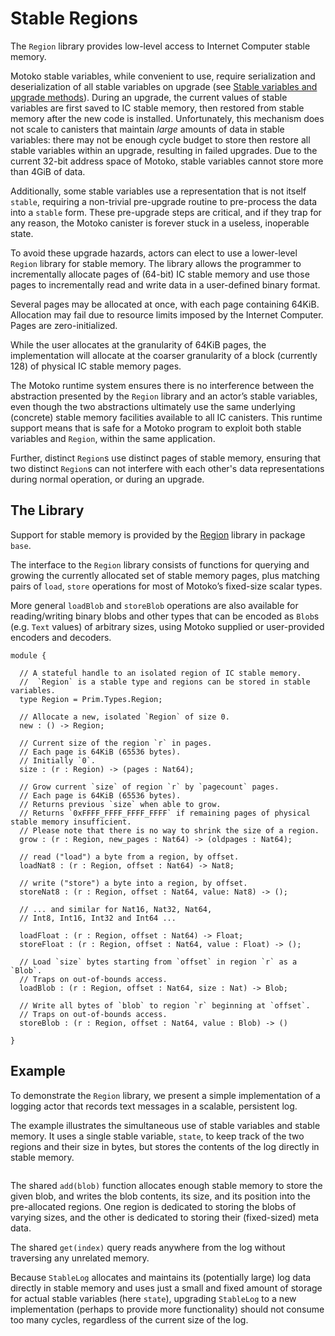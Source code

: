 # Stable Regions

The `Region` library provides low-level access to Internet Computer stable memory.

<!--
TODO: extend example to illustrate stableVarQuery
-->

Motoko stable variables, while convenient to use, require serialization and deserialization of all stable variables on upgrade (see [Stable variables and upgrade methods](upgrades.md)). During an upgrade, the current values of stable variables are first saved to IC stable memory, then restored from stable memory after the new code is installed. Unfortunately, this mechanism does not scale to canisters that maintain *large* amounts of data in stable variables: there may not be enough cycle budget to store then restore all stable variables within an upgrade, resulting in failed upgrades.
Due to the current 32-bit address space of Motoko, stable variables cannot store more than 4GiB of data.

Additionally, some stable variables use a representation that is not itself `stable`, requiring a non-trivial pre-upgrade routine to pre-process the data into a `stable` form.  These pre-upgrade steps are critical, and if they trap for any reason, the Motoko canister is forever stuck in a useless, inoperable state.

To avoid these upgrade hazards, actors can elect to use a lower-level `Region` library for stable memory. The library allows the programmer to incrementally allocate pages of (64-bit) IC stable memory and use those pages to incrementally read and write data in a user-defined binary format.

Several pages may be allocated at once, with each page containing 64KiB. Allocation may fail due to resource limits imposed by the Internet Computer. Pages are zero-initialized.

While the user allocates at the granularity of 64KiB pages, the implementation will allocate at the coarser granularity of a block (currently 128) of physical IC stable memory pages.


The Motoko runtime system ensures there is no interference between the abstraction presented by the `Region` library and an actor’s stable variables, even though the two abstractions ultimately use the same underlying (concrete) stable memory facilities available to all IC canisters. This runtime support means that is safe for a Motoko program to exploit both stable variables and `Region`, within the same application.

Further, distinct `Region`s use distinct pages of stable memory, ensuring that two distinct `Region`s can not interfere with each other's data representations during normal operation, or during an upgrade.

## The Library

Support for stable memory is provided by the [Region](./base/Region.md) library in package `base`.

The interface to the `Region` library consists of functions for querying and growing the currently allocated set of stable memory pages, plus matching pairs of `load`, `store` operations for most of Motoko’s fixed-size scalar types.

More general `loadBlob` and `storeBlob` operations are also available for reading/writing binary blobs and other types that can be encoded as `Blob`s (e.g. `Text` values) of arbitrary sizes, using Motoko supplied or user-provided encoders and decoders.

``` motoko no-repl
module {

  // A stateful handle to an isolated region of IC stable memory.
  //  `Region` is a stable type and regions can be stored in stable variables.
  type Region = Prim.Types.Region;

  // Allocate a new, isolated `Region` of size 0.
  new : () -> Region;

  // Current size of the region `r` in pages.
  // Each page is 64KiB (65536 bytes).
  // Initially `0`.
  size : (r : Region) -> (pages : Nat64);

  // Grow current `size` of region `r` by `pagecount` pages.
  // Each page is 64KiB (65536 bytes).
  // Returns previous `size` when able to grow.
  // Returns `0xFFFF_FFFF_FFFF_FFFF` if remaining pages of physical stable memory insufficient.
  // Please note that there is no way to shrink the size of a region.
  grow : (r : Region, new_pages : Nat64) -> (oldpages : Nat64);

  // read ("load") a byte from a region, by offset.
  loadNat8 : (r : Region, offset : Nat64) -> Nat8;

  // write ("store") a byte into a region, by offset.
  storeNat8 : (r : Region, offset : Nat64, value: Nat8) -> ();

  // ... and similar for Nat16, Nat32, Nat64,
  // Int8, Int16, Int32 and Int64 ...

  loadFloat : (r : Region, offset : Nat64) -> Float;
  storeFloat : (r : Region, offset : Nat64, value : Float) -> ();

  // Load `size` bytes starting from `offset` in region `r` as a `Blob`.
  // Traps on out-of-bounds access.
  loadBlob : (r : Region, offset : Nat64, size : Nat) -> Blob;

  // Write all bytes of `blob` to region `r` beginning at `offset`.
  // Traps on out-of-bounds access.
  storeBlob : (r : Region, offset : Nat64, value : Blob) -> ()

}
```

## Example

To demonstrate the `Region` library, we present a simple implementation of a logging actor that records text messages in a scalable, persistent log.

The example illustrates the simultaneous use of stable variables and stable memory. It uses a single stable variable, `state`, to keep track of the two regions and their size in bytes, but stores the contents of the log directly in stable memory.

``` motoko no-repl file=./examples/StableMultiLog.mo
```

The shared `add(blob)` function allocates enough stable memory to store the given blob, and writes the blob contents, its size, and its position into the pre-allocated regions.  One region is dedicated to storing the blobs of varying sizes, and the other is dedicated to storing their (fixed-sized) meta data.

The shared `get(index)` query reads anywhere from the log without traversing any unrelated memory.

Because `StableLog` allocates and maintains its (potentially large) log data directly in stable memory and uses just a small and fixed amount of storage for actual stable variables (here `state`), upgrading `StableLog` to a new implementation (perhaps to provide more functionality) should not consume too many cycles, regardless of the current size of the log.
